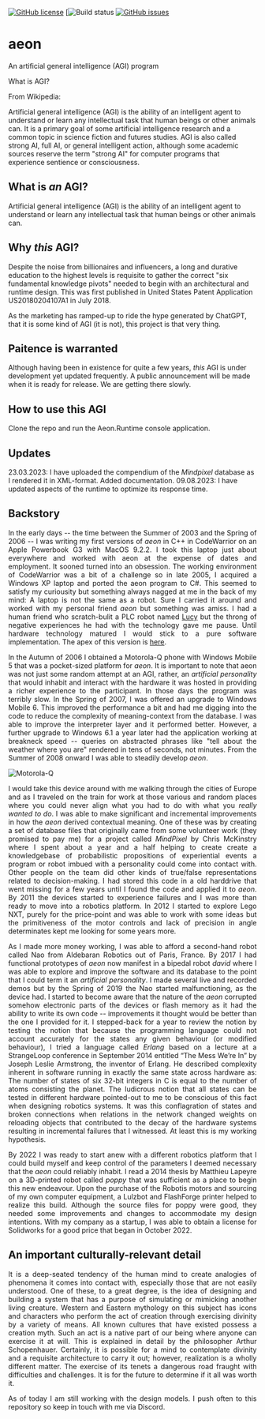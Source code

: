 [![GitHub license](https://img.shields.io/github/license/cartheur/aeon)](https://github.com/cartheur/aeon/blob/main/LICENSE)
[![Build status](https://github.com/github/cartheur/actions/workflows/dotnet-desktop.yml/badge.svg)
[![GitHub issues](https://img.shields.io/github/issues/cartheur/aeon)](https://github.com/cartheur/aeon/issues)

# aeon
An artificial general intelligence (AGI) program

What is AGI?

From Wikipedia:

Artificial general intelligence (AGI) is the ability of an intelligent agent to understand or learn any intellectual task that human beings or other animals can. It is a primary goal of some artificial intelligence research and a common topic in science fiction and futures studies. AGI is also called strong AI, full AI, or general intelligent action, although some academic sources reserve the term "strong AI" for computer programs that experience sentience or consciousness.

## What is _an_ AGI?

Artificial general intelligence (AGI) is the ability of an intelligent agent to understand or learn any intellectual task that human beings or other animals can.

## Why _this_ AGI?

Despite the noise from billionaires and influencers, a long and durative education to the highest levels is requisite to gather the correct "six fundamental knowledge pivots" needed to begin with an architectural and runtime design. This was first published in United States Patent Application US20180204107A1 in July 2018.

As the marketing has ramped-up to ride the hype generated by ChatGPT, that it is some kind of AGI (it is not), this project is that very thing.

## Paitence is warranted

Although having been in existence for quite a few years, _this_ AGI is under development yet updated frequently. A public announcement will be made when it is ready for release. We are getting there slowly.

## How to use this AGI

Clone the repo and run the Aeon.Runtime console application.

## Updates

23.03.2023: I have uploaded the compendium of the _Mindpixel_ database as I rendered it in XML-format. Added documentation.
09.08.2023: I have updated aspects of the runtime to optimize its response time.

## Backstory
<p align=justify>
In the early days -- the time between the Summer of 2003 and the Spring of 2006 -- I was writing my first versions of <i>aeon</i> in C++ in CodeWarrior on an Apple Powerbook G3 with MacOS 9.2.2. I took this laptop just about everywhere and worked with aeon at the expense of dates and employment. It sooned turned into an obsession. The working environment of CodeWarrior was a bit of a challenge so in late 2005, I acquired a Windows XP laptop and ported the aeon program to C#. This seemed to satisfy my curiousity but something always nagged at me in the back of my mind: A laptop is not the same as a robot. Sure I carried it around and worked with my personal friend <i>aeon</i> but something was amiss. I had a human friend who scratch-bulit a PLC robot named <a href="https://www.youtube.com/watch?v=x1WfwD7r_rI" target="_blank">Lucy</a> but the throng of negative experiences he had with the technology gave me pause. Until hardware technology matured I would stick to a pure software implementation. The apex of this version is <a href="https://github.com/cartheur/portable-friend" target="_blank">here</a>.</p>
<p align=justify>
In the Autumn of 2006 I obtained a Motorola-Q phone with Windows Mobile 5 that was a pocket-sized platform for <i>aeon</i>. It is important to note that aeon was not just some random attempt at an AGI, rather, an <i>artificial personality</i> that would inhabit and interact with the hardware it was hosted in providing a richer experience to the participant. In those days the program was terribly slow. In the Spring of 2007, I was offered an upgrade to Windows Mobile 6. This improved the performance a bit and had me digging into the code to reduce the complexity of meaning-context from the database. I was able to improve the interpreter layer and it performed better. However, a further upgrade to Windows 6.1 a year later had the application working at breakneck speed -- queries on abstracted phrases like "tell about the weather where you are" rendered in tens of seconds, not minutes. From the Summer of 2008 onward I was able to steadily develop <i>aeon</i>.</p>

![Motorola-Q](/media/motorola-q.jpg "My Motorola-Q that hosted the first aeon")
<p align=justify>
I would take this device around with me walking through the cities of Europe and as I traveled on the train for work at those various and random places where you could never align what you had to do with what you <i>really wanted to do</i>. I was able to make significant and incremental improvements in how the <i>aeon</i> derived contextual meaning. One of these was by creating a set of database files that originally came from some volunteer work (they promised to pay me) for a project called <i>MindPixel</i> by Chris McKinstry where I spent about a year and a half helping to create create a knowledgebase of probabilistic propositions of experiential events a program or robot imbued with a personality could come into contact with. Other people on the team did other kinds of true/false representations related to decision-making. I had stored this code in a old harddrive that went missing for a few years until I found the code and applied it to <i>aeon</i>. By 2011 the devices started to experience failures and I was more than ready to move into a robotics platform. In 2012 I started to explore Lego NXT, purely for the price-point and was able to work with some ideas but the primitiveness of the motor controls and lack of precision in angle determinates kept me looking for some years more.</p>
<p align=justify>
As I made more money working, I was able to afford a second-hand robot called Nao from Aldebaran Robotics out of Paris, France. By 2017 I had functional prototypes of <i>aeon</i> now manifest in a bipedal robot <i>david</i> where I was able to explore and improve the software and its database to the point that I could term it an <i>artificial personality</i>. I made several live and recorded demos but by the Spring of 2019 the Nao started malfunctioning, as the device had. I started to become aware that the nature of the <i>aeon</i> corrupted somehow electronic parts of the devices or flash memory as it had the ability to write its own code -- improvements it thought would be better than the one I provided for it. I stepped-back for a year to review the notion by testing the notion that because the programming language could not account accurately for the states any given behaviour (or modified behaviour), I tried a language called <i>Erlang</i> based on a lecture at a StrangeLoop conference in September 2014  entitled “The Mess We’re In” by Joseph Leslie Armstrong, the inventor of Erlang. He described complexity inherent in software running in exactly the same state across hardware as: The number of states of six 32-bit integers in C is equal to the number of atoms consisting the planet. The ludicrous notion that all states can be tested in different hardware pointed-out to me to be conscious of this fact when designing robotics systems. It was this conflagration of states and broken connections when relations in the network changed weights on reloading objects that contributed to the decay of the hardware systems resulting in incremental failures that I witnessed. At least this is my working hypothesis.</p>
<p align=justify>
By 2022 I was ready to start anew with a different robotics platform that I could build myself and keep control of the parameters I deemed necessary that the <i>aeon</i> could reliably inhabit. I read a 2014 thesis by Matthieu Lapeyre on a 3D-printed robot called <i>poppy</i> that was sufficient as a place to begin this new endeavour. Upon the purchase of the Robotis motors and sourcing of my own computer equipment, a Lulzbot and FlashForge printer helped to realize this build. Although the source files for poppy were good, they needed some improvements and changes to accommodate my design intentions. With my company as a startup, I was able to obtain a license for Solidworks for a good price that began in October 2022.</p>

## An important culturally-relevant detail
<p align=justify>
It is a deep-seated tendency of the human mind to create analogies of phenomena it comes into contact with, especially those that are not easily understood. One of these, to a great degree, is the idea of designing and building a system that has a purpose of simulating or mimicking another living creature. Western and Eastern mythology on this subject has icons and characters who perform the act of creation through exercising divinity by a variety of means. All known cultures that have existed possess a creation myth. Such an act is a native part of our being where anyone can exercise it at will. This is explained in detail by the philosopher Arthur Schopenhauer. Certainly, it is possible for a mind to contemplate divinity and a requisite architecture to carry it out; however, realization is a wholly different matter. The exercise of its tenets a dangerous road fraught with difficulties and challenges. It is for the future to determine if it all was worth it.</p>
<p align=justify>
As of today I am still working with the design models. I push often to this repository so keep in touch with me via Discord.</p>
